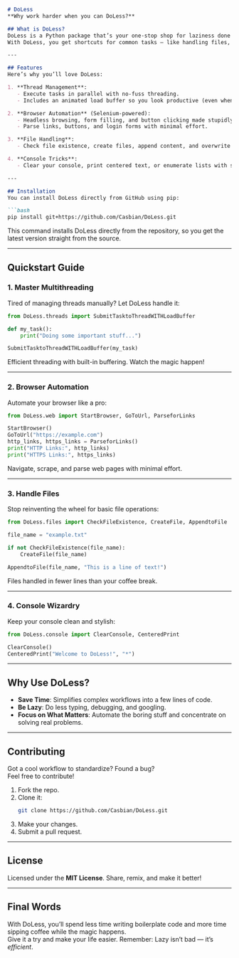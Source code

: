 ```markdown
# DoLess  
**Why work harder when you can DoLess?**  

## What is DoLess?  
DoLess is a Python package that’s your one-stop shop for laziness done right. It’s built for developers who don’t want to wrestle with repetitive workflows, clunky threading, or verbose browser automation.  
With DoLess, you get shortcuts for common tasks — like handling files, automating websites, and managing threads — without breaking a sweat.  

---

## Features  
Here’s why you’ll love DoLess:  

1. **Thread Management**:  
   - Execute tasks in parallel with no-fuss threading.  
   - Includes an animated load buffer so you look productive (even when you're not).  

2. **Browser Automation** (Selenium-powered):  
   - Headless browsing, form filling, and button clicking made stupidly simple.  
   - Parse links, buttons, and login forms with minimal effort.  

3. **File Handling**:  
   - Check file existence, create files, append content, and overwrite like a boss.  

4. **Console Tricks**:  
   - Clear your console, print centered text, or enumerate lists with style.  

---

## Installation  
You can install DoLess directly from GitHub using pip:  

```bash
pip install git+https://github.com/Casbian/DoLess.git
```  

This command installs DoLess directly from the repository, so you get the latest version straight from the source.  

---

## Quickstart Guide  

### 1. Master Multithreading  

Tired of managing threads manually? Let DoLess handle it:  

```python
from DoLess.threads import SubmitTasktoThreadWITHLoadBuffer

def my_task():  
    print("Doing some important stuff...")

SubmitTasktoThreadWITHLoadBuffer(my_task)
```  

Efficient threading with built-in buffering. Watch the magic happen!  

---

### 2. Browser Automation  

Automate your browser like a pro:  

```python
from DoLess.web import StartBrowser, GoToUrl, ParseforLinks

StartBrowser()  
GoToUrl("https://example.com")  
http_links, https_links = ParseforLinks()  
print("HTTP Links:", http_links)  
print("HTTPS Links:", https_links)
```  

Navigate, scrape, and parse web pages with minimal effort.  

---

### 3. Handle Files  

Stop reinventing the wheel for basic file operations:  

```python
from DoLess.files import CheckFileExistence, CreateFile, AppendtoFile

file_name = "example.txt"

if not CheckFileExistence(file_name):  
    CreateFile(file_name)  

AppendtoFile(file_name, "This is a line of text!")
```  

Files handled in fewer lines than your coffee break.  

---

### 4. Console Wizardry  

Keep your console clean and stylish:  

```python
from DoLess.console import ClearConsole, CenteredPrint

ClearConsole()  
CenteredPrint("Welcome to DoLess!", "*")
```  

---

## Why Use DoLess?  

- **Save Time**: Simplifies complex workflows into a few lines of code.  
- **Be Lazy**: Do less typing, debugging, and googling.  
- **Focus on What Matters**: Automate the boring stuff and concentrate on solving real problems.  

---

## Contributing  

Got a cool workflow to standardize? Found a bug?  
Feel free to contribute!  

1. Fork the repo.  
2. Clone it:  
   ```bash
   git clone https://github.com/Casbian/DoLess.git
   ```  
3. Make your changes.  
4. Submit a pull request.  

---

## License  

Licensed under the **MIT License**. Share, remix, and make it better!  

---

## Final Words  

With DoLess, you’ll spend less time writing boilerplate code and more time sipping coffee while the magic happens.  
Give it a try and make your life easier. Remember: Lazy isn’t bad — it’s *efficient*.  
```  